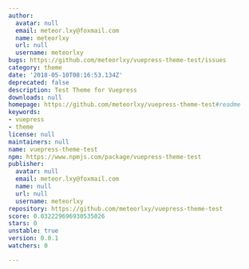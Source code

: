 ```yaml
---
author:
  avatar: null
  email: meteor.lxy@foxmail.com
  name: meteorlxy
  url: null
  username: meteorlxy
bugs: https://github.com/meteorlxy/vuepress-theme-test/issues
category: theme
date: '2018-05-10T08:16:53.134Z'
deprecated: false
description: Test Theme for Vuepress
downloads: null
homepage: https://github.com/meteorlxy/vuepress-theme-test#readme
keywords:
- vuepress
- theme
license: null
maintainers: null
name: vuepress-theme-test
npm: https://www.npmjs.com/package/vuepress-theme-test
publisher:
  avatar: null
  email: meteor.lxy@foxmail.com
  name: null
  url: null
  username: meteorlxy
repository: https://github.com/meteorlxy/vuepress-theme-test
score: 0.032229696930535026
stars: 0
unstable: true
version: 0.0.1
watchers: 0

---
```


